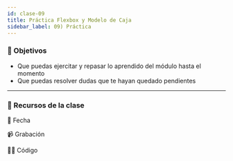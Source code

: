 ```yaml
---
id: clase-09
title: Práctica Flexbox y Modelo de Caja
sidebar_label: 09) Práctica
---
```


### 🏁 Objetivos

- Que puedas ejercitar y repasar lo aprendido del módulo hasta el momento
- Que puedas resolver dudas que te hayan quedado pendientes

---

### 🚀 Recursos de la clase

📆 Fecha

📹 Grabación

👩‍💻 Código
